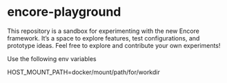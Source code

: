 # encore-playground
This repository is a sandbox for experimenting with the new Encore framework. It’s a space to explore features, test configurations, and prototype ideas. Feel free to explore and contribute your own experiments!


Use the following env variables

HOST_MOUNT_PATH=docker/mount/path/for/workdir